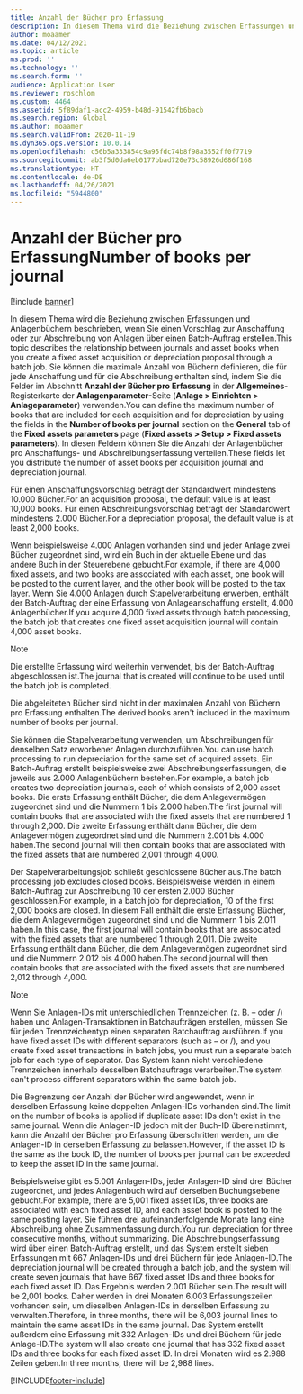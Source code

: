 ```yaml
---
title: Anzahl der Bücher pro Erfassung
description: In diesem Thema wird die Beziehung zwischen Erfassungen und Anlagenbüchern beschrieben, wenn Sie einen Vorschlag zur Anschaffung oder zur Abschreibung von Anlagen über einen Batch-Auftrag erstellen. Sie können die maximale Anzahl von Büchern definieren, die für jede Anschaffung und für jede Abschreibung enthalten sind.
author: moaamer
ms.date: 04/12/2021
ms.topic: article
ms.prod: ''
ms.technology: ''
ms.search.form: ''
audience: Application User
ms.reviewer: roschlom
ms.custom: 4464
ms.assetid: 5f89daf1-acc2-4959-b48d-91542fb6bacb
ms.search.region: Global
ms.author: moaamer
ms.search.validFrom: 2020-11-19
ms.dyn365.ops.version: 10.0.14
ms.openlocfilehash: c56b5a333854c9a95fdc74b8f98a3552ff0f7719
ms.sourcegitcommit: ab3f5d0da6eb0177bbad720e73c58926d686f168
ms.translationtype: HT
ms.contentlocale: de-DE
ms.lasthandoff: 04/26/2021
ms.locfileid: "5944800"
---
```

# <a name="number-of-books-per-journal"></a><span data-ttu-id="4ef68-104">Anzahl der Bücher pro Erfassung</span><span class="sxs-lookup"><span data-stu-id="4ef68-104">Number of books per journal</span></span>

[!include [banner](../includes/banner.md)]

<span data-ttu-id="4ef68-105">In diesem Thema wird die Beziehung zwischen Erfassungen und Anlagenbüchern beschrieben, wenn Sie einen Vorschlag zur Anschaffung oder zur Abschreibung von Anlagen über einen Batch-Auftrag erstellen.</span><span class="sxs-lookup"><span data-stu-id="4ef68-105">This topic describes the relationship between journals and asset books when you create a fixed asset acquisition or depreciation proposal through a batch job.</span></span> <span data-ttu-id="4ef68-106">Sie können die maximale Anzahl von Büchern definieren, die für jede Anschaffung und für die Abschreibung enthalten sind, indem Sie die Felder im Abschnitt **Anzahl der Bücher pro Erfassung** in der **Allgemeines**-Registerkarte der **Anlagenparameter**-Seite (**Anlage \> Einrichten \> Anlageparameter**) verwenden.</span><span class="sxs-lookup"><span data-stu-id="4ef68-106">You can define the maximum number of books that are included for each acquisition and for depreciation by using the fields in the **Number of books per journal** section on the **General** tab of the **Fixed assets parameters** page (**Fixed assets \> Setup \> Fixed assets parameters**).</span></span> <span data-ttu-id="4ef68-107">In diesen Feldern können Sie die Anzahl der Anlagenbücher pro Anschaffungs- und Abschreibungserfassung verteilen.</span><span class="sxs-lookup"><span data-stu-id="4ef68-107">These fields let you distribute the number of asset books per acquisition journal and depreciation journal.</span></span>

<span data-ttu-id="4ef68-108">Für einen Anschaffungsvorschlag beträgt der Standardwert mindestens 10.000 Bücher.</span><span class="sxs-lookup"><span data-stu-id="4ef68-108">For an acquisition proposal, the default value is at least 10,000 books.</span></span> <span data-ttu-id="4ef68-109">Für einen Abschreibungsvorschlag beträgt der Standardwert mindestens 2.000 Bücher.</span><span class="sxs-lookup"><span data-stu-id="4ef68-109">For a depreciation proposal, the default value is at least 2,000 books.</span></span>

<span data-ttu-id="4ef68-110">Wenn beispielsweise 4.000 Anlagen vorhanden sind und jeder Anlage zwei Bücher zugeordnet sind, wird ein Buch in der aktuelle Ebene und das andere Buch in der Steuerebene gebucht.</span><span class="sxs-lookup"><span data-stu-id="4ef68-110">For example, if there are 4,000 fixed assets, and two books are associated with each asset, one book will be posted to the current layer, and the other book will be posted to the tax layer.</span></span> <span data-ttu-id="4ef68-111">Wenn Sie 4.000 Anlagen durch Stapelverarbeitung erwerben, enthält der Batch-Auftrag der eine Erfassung von Anlageanschaffung erstellt, 4.000 Anlagenbücher.</span><span class="sxs-lookup"><span data-stu-id="4ef68-111">If you acquire 4,000 fixed assets through batch processing, the batch job that creates one fixed asset acquisition journal will contain 4,000 asset books.</span></span>

> [!NOTE]
> <span data-ttu-id="4ef68-112">Die erstellte Erfassung wird weiterhin verwendet, bis der Batch-Auftrag abgeschlossen ist.</span><span class="sxs-lookup"><span data-stu-id="4ef68-112">The journal that is created will continue to be used until the batch job is completed.</span></span>
>
> <span data-ttu-id="4ef68-113">Die abgeleiteten Bücher sind nicht in der maximalen Anzahl von Büchern pro Erfassung enthalten.</span><span class="sxs-lookup"><span data-stu-id="4ef68-113">The derived books aren't included in the maximum number of books per journal.</span></span>

<span data-ttu-id="4ef68-114">Sie können die Stapelverarbeitung verwenden, um Abschreibungen für denselben Satz erworbener Anlagen durchzuführen.</span><span class="sxs-lookup"><span data-stu-id="4ef68-114">You can use  batch processing to run depreciation for the same set of acquired assets.</span></span> <span data-ttu-id="4ef68-115">Ein Batch-Auftrag erstellt beispielsweise zwei Abschreibungserfassungen, die jeweils aus 2.000 Anlagenbüchern bestehen.</span><span class="sxs-lookup"><span data-stu-id="4ef68-115">For example, a batch job creates two depreciation journals, each of which consists of 2,000 asset books.</span></span> <span data-ttu-id="4ef68-116">Die erste Erfassung enthält Bücher, die dem Anlagevermögen zugeordnet sind und die Nummern 1 bis 2.000 haben.</span><span class="sxs-lookup"><span data-stu-id="4ef68-116">The first journal will contain books that are associated with the fixed assets that are numbered 1 through 2,000.</span></span> <span data-ttu-id="4ef68-117">Die zweite Erfassung enthält dann Bücher, die dem Anlagevermögen zugeordnet sind und die Nummern 2.001 bis 4.000 haben.</span><span class="sxs-lookup"><span data-stu-id="4ef68-117">The second journal will then contain books that are associated with the fixed assets that are numbered 2,001 through 4,000.</span></span>

<span data-ttu-id="4ef68-118">Der Stapelverarbeitungsjob schließt geschlossene Bücher aus.</span><span class="sxs-lookup"><span data-stu-id="4ef68-118">The batch processing job excludes closed books.</span></span> <span data-ttu-id="4ef68-119">Beispielsweise werden in einem Batch-Auftrag zur Abschreibung 10 der ersten 2.000 Bücher geschlossen.</span><span class="sxs-lookup"><span data-stu-id="4ef68-119">For example, in a batch job for depreciation, 10 of the first 2,000 books are closed.</span></span> <span data-ttu-id="4ef68-120">In diesem Fall enthält die erste Erfassung Bücher, die dem Anlagevermögen zugeordnet sind und die Nummern 1 bis 2.011 haben.</span><span class="sxs-lookup"><span data-stu-id="4ef68-120">In this case, the first journal will contain books that are associated with the fixed assets that are numbered 1 through 2,011.</span></span> <span data-ttu-id="4ef68-121">Die zweite Erfassung enthält dann Bücher, die dem Anlagevermögen zugeordnet sind und die Nummern 2.012 bis 4.000 haben.</span><span class="sxs-lookup"><span data-stu-id="4ef68-121">The second journal will then contain books that are associated with the fixed assets that are numbered 2,012 through 4,000.</span></span>

> [!NOTE]
> <span data-ttu-id="4ef68-122">Wenn Sie Anlagen-IDs mit unterschiedlichen Trennzeichen (z. B. – oder /) haben und Anlagen-Transaktionen in Batchaufträgen erstellen, müssen Sie für jeden Trennzeichentyp einen separaten Batchauftrag ausführen.</span><span class="sxs-lookup"><span data-stu-id="4ef68-122">If you have fixed asset IDs with different separators (such as – or /), and you create fixed asset transactions in batch jobs, you must run a separate batch job for each type of separator.</span></span> <span data-ttu-id="4ef68-123">Das System kann nicht verschiedene Trennzeichen innerhalb desselben Batchauftrags verarbeiten.</span><span class="sxs-lookup"><span data-stu-id="4ef68-123">The system can't process different separators within the same batch job.</span></span>

<span data-ttu-id="4ef68-124">Die Begrenzung der Anzahl der Bücher wird angewendet, wenn in derselben Erfassung keine doppelten Anlagen-IDs vorhanden sind.</span><span class="sxs-lookup"><span data-stu-id="4ef68-124">The limit on the number of books is applied if duplicate asset IDs don't exist in the same journal.</span></span> <span data-ttu-id="4ef68-125">Wenn die Anlagen-ID jedoch mit der Buch-ID übereinstimmt, kann die Anzahl der Bücher pro Erfassung überschritten werden, um die Anlagen-ID in derselben Erfassung zu belassen.</span><span class="sxs-lookup"><span data-stu-id="4ef68-125">However, if the asset ID is the same as the book ID, the number of books per journal can be exceeded to keep the asset ID in the same journal.</span></span>

<span data-ttu-id="4ef68-126">Beispielsweise gibt es 5.001 Anlagen-IDs, jeder Anlagen-ID sind drei Bücher zugeordnet, und jedes Anlagenbuch wird auf derselben Buchungsebene gebucht.</span><span class="sxs-lookup"><span data-stu-id="4ef68-126">For example, there are 5,001 fixed asset IDs, three books are associated with each fixed asset ID, and each asset book is posted to the same posting layer.</span></span> <span data-ttu-id="4ef68-127">Sie führen drei aufeinanderfolgende Monate lang eine Abschreibung ohne Zusammenfassung durch.</span><span class="sxs-lookup"><span data-stu-id="4ef68-127">You run depreciation for three consecutive months, without summarizing.</span></span>  <span data-ttu-id="4ef68-128">Die Abschreibungserfassung wird über einen Batch-Auftrag erstellt, und das System erstellt sieben Erfassungen mit 667 Anlagen-IDs und drei Büchern für jede Anlagen-ID.</span><span class="sxs-lookup"><span data-stu-id="4ef68-128">The depreciation journal will be created through a batch job, and the system will create seven journals that have 667 fixed asset IDs and three books for each fixed asset ID.</span></span> <span data-ttu-id="4ef68-129">Das Ergebnis werden 2.001 Bücher sein.</span><span class="sxs-lookup"><span data-stu-id="4ef68-129">The result will be 2,001 books.</span></span> <span data-ttu-id="4ef68-130">Daher werden in drei Monaten 6.003 Erfassungszeilen vorhanden sein, um dieselben Anlagen-IDs in derselben Erfassung zu verwalten.</span><span class="sxs-lookup"><span data-stu-id="4ef68-130">Therefore, in three months, there will be 6,003 journal lines to maintain the same asset IDs in the same journal.</span></span> <span data-ttu-id="4ef68-131">Das System erstellt außerdem eine Erfassung mit 332 Anlagen-IDs und drei Büchern für jede Anlage-ID.</span><span class="sxs-lookup"><span data-stu-id="4ef68-131">The system will also create one journal that has 332 fixed asset IDs and three books for each fixed asset ID.</span></span> <span data-ttu-id="4ef68-132">In drei Monaten wird es 2.988 Zeilen geben.</span><span class="sxs-lookup"><span data-stu-id="4ef68-132">In three months, there will be 2,988 lines.</span></span>

[!INCLUDE[footer-include](../../includes/footer-banner.md)]
